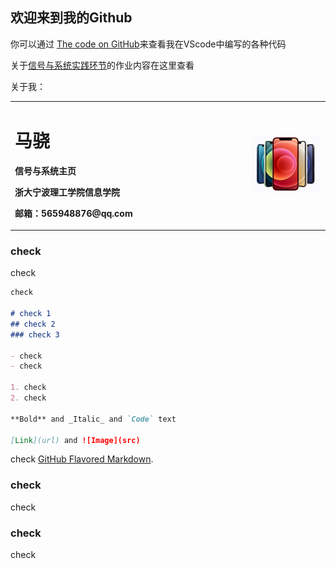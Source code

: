 ## 欢迎来到我的Github

你可以通过 [The code on GitHub](https://github.com/Mx1103/VScode/)来查看我在VScode中编写的各种代码



关于[信号与系统实践环节](实验目录.md)的作业内容在这里查看

关于我：
<table border="0">
  <tr>
    <td width="75%">
      <h1>马骁</h1>
      <p><b>信号与系统主页</b></p>
      <p><b>浙大宁波理工学院信息学院</b></p>
      <p><b>邮箱：565948876@qq.com</b></p>
    </td>
    <td width="25%">
      <img src="/photo.png" width="100%"> 
    </td>
  </tr>
</table>

### check

check

```markdown
check

# check 1
## check 2
### check 3

- check
- check

1. check
2. check

**Bold** and _Italic_ and `Code` text

[Link](url) and ![Image](src)
```

check [GitHub Flavored Markdown](https://guides.github.com/features/mastering-markdown/).

### check

check

### check

check
